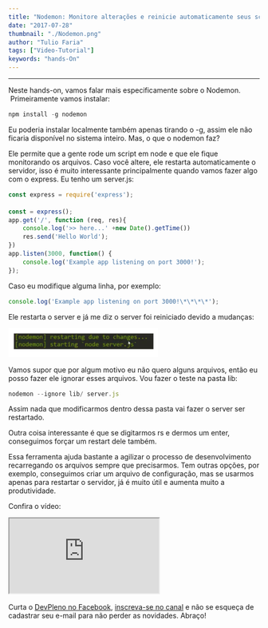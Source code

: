 ```yaml
---
title: "Nodemon: Monitore alterações e reinicie automaticamente seus scripts"
date: "2017-07-28"
thumbnail: "./Nodemon.png"
author: "Tulio Faria"
tags: ["Video-Tutorial"]
keywords: "hands-On"
---
```


---
Neste hands-on, vamos falar mais especificamente sobre o Nodemon.  Primeiramente vamos instalar:

```jsx {numberLines: true}
npm install -g nodemon
```

Eu poderia instalar localmente também apenas tirando o -g, assim ele não ficaria disponível no sistema inteiro. Mas, o que o nodemon faz? 

Ele permite que a gente rode um script em node e que ele fique monitorando os arquivos. Caso você altere, ele restarta automaticamente o servidor, isso é muito interessante principalmente quando vamos fazer algo com o express. Eu tenho um server.js:

```jsx {numberLines: true}
const express = require('express');

const = express();
app.get('/', function (req, res){
    console.log('>> here...' +new Date().getTime())
    res.send('Hello World');
})
app.listen(3000, function() {
    console.log('Example app listening on port 3000!');
});
```

Caso eu modifique alguma linha, por exemplo:

```jsx {numberLines: true}
console.log('Example app listening on port 3000!\*\*\*\*');
```

Ele restarta o server e já me diz o server foi reiniciado devido a mudanças: 

![Exemplo](./Ex1.png) 

Vamos supor que por algum motivo eu não quero alguns arquivos, então eu posso fazer ele ignorar esses arquivos. Vou fazer o teste na pasta lib:

```js
nodemon --ignore lib/ server.js
```

Assim nada que modificarmos dentro dessa pasta vai fazer o server ser restartado. 

Outra coisa interessante é que se digitarmos rs e dermos um enter, conseguimos forçar um restart dele também.

Essa ferramenta ajuda bastante a agilizar o processo de desenvolvimento recarregando os arquivos sempre que precisarmos. Tem outras opções, por exemplo, conseguimos criar um arquivo de configuração, mas se usarmos apenas para restartar o servidor, já é muito útil e aumenta muito a produtividade.

Confira o vídeo:

<div class="embed-responsive embed-responsive-16by9 mb-4">
  <iframe class="embed-responsive-item" src="https://www.youtube.com/embed/iZpvJm6Oq6I" allowfullscreen></iframe>
</div>

Curta o [DevPleno no Facebook](https://www.facebook.com/devpleno), [inscreva-se no canal](https://www.youtube.com/devplenocom) e não se esqueça de cadastrar seu e-mail para não perder as novidades. Abraço!